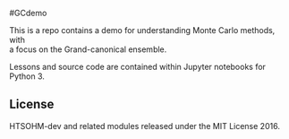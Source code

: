 #GCdemo

This is a repo contains a demo for understanding Monte Carlo methods, with    
a focus on the Grand-canonical ensemble.    

Lessons and source code are contained within Jupyter notebooks for Python 3.    

## License

HTSOHM-dev and related modules released under the MIT License 2016.
